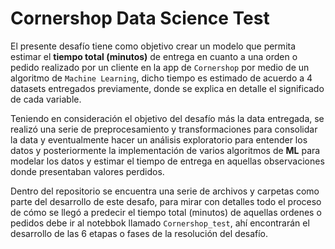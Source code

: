 # Cornershop Data Science Test
El presente desafío tiene como objetivo crear un modelo que permita estimar el __tiempo total (minutos)__ de entrega en cuanto a una orden o pedido realizado 
por un cliente en la app de `Cornershop` por medio de un algoritmo de `Machine Learning`, dicho tiempo es estimado de acuerdo a 4 datasets entregados previamente, donde se explica en detalle el significado de cada variable. 

Teniendo en consideración el objetivo del desafío más la data entregada, se realizó una serie de preprocesamiento y transformaciones para consolidar la data y eventualmente hacer un análisis exploratorio para entender los datos y posteriormente la implementación de varios algoritmos de __ML__ para modelar los datos y estimar el tiempo de entrega en aquellas observaciones donde presentaban valores perdidos. 

Dentro del repositorio se encuentra una serie de archivos y carpetas como parte del desarrollo de este desafo, para mirar con detalles todo el proceso de cómo se llegó a predecir el tiempo total (minutos) de aquellas ordenes o pedidos debe ir al notebbok llamado `Cornershop_test`, ahí encontrarán el desarrollo de las 6 etapas o fases de la resolución del desafío.
